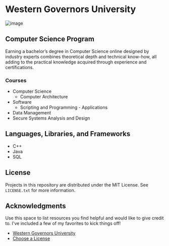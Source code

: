 # Western Governors University

![image](https://user-images.githubusercontent.com/110959584/200244011-317371af-00ee-4c39-8ccf-66b94f9ef0c9.png)

## Computer Science Program
Earning a bachelor’s degree in Computer Science online designed by industry experts combines theoretical depth and technical know-how, all adding to the practical knowledge acquired through experience and certifications.

### Courses
* Computer Science
  * Computer Architecture
* Software
  * Scripting and Programming - Applications
* Data Management
* Secure Systems Analysis and Design

## Languages, Libraries, and Frameworks

* C++
* Java
* SQL

## License

Projects in this repository are distributed under the MIT License. See `LICENSE.txt` for more information.

## Acknowledgments

Use this space to list resources you find helpful and would like to give credit to. I've included a few of my favorites to kick things off!

* [Western Governors University](https://www.wgu.edu/)
* [Choose a License](https://choosealicense.com)
